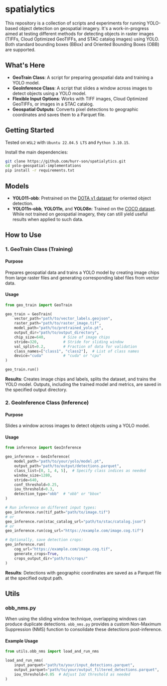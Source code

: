 # spatialytics

This repository is a collection of scripts and experiments for running YOLO-based object detection on geospatial imagery. It's a work-in-progress aimed at testing different methods for detecting objects in raster images (TIFFs, Cloud Optimized GeoTIFFs, and STAC catalog images) using YOLO. Both standard bounding boxes (BBox) and Oriented Bounding Boxes (OBB) are supported.

## What's Here

- **GeoTrain Class**: A script for preparing geospatial data and training a YOLO model.
- **GeoInference Class**: A script that slides a window across images to detect objects using a YOLO model.
- **Flexible Input Options**: Works with TIFF images, Cloud Optimized GeoTIFFs, or images in a STAC catalog.
- **Geospatial Outputs**: Converts pixel detections to geographic coordinates and saves them to a Parquet file.

## Getting Started

Tested on `WSL2` with `Ubuntu 22.04.5 LTS` and `Python 3.10.15`.

Install the main dependencies:

```bash
git clone https://github.com/hurr-son/spatialytics.git
cd yolo-geospatial-implementations
pip install -r requirements.txt
```

## Models

- **YOLO11-obb**: Pretrained on the [DOTA v1 dataset](https://captain-whu.github.io/DOTA/index.html) for oriented object detection.
- **YOLO11n-obb**, **YOLO11n**, and **YOLO8n**: Trained on the [COCO dataset](https://cocodataset.org/#home). While not trained on geospatial imagery, they can still yield useful results when applied to such data.

## How to Use

### 1. GeoTrain Class (Training)

#### Purpose

Prepares geospatial data and trains a YOLO model by creating image chips from large raster files and generating corresponding label files from vector data.

#### Usage

```python
from geo_train import GeoTrain

geo_train = GeoTrain(
    vector_path="path/to/vector_labels.geojson",
    raster_path="path/to/raster_image.tif",
    model_path="path/to/pretrained_yolo.pt",
    output_dir="path/to/output_directory",
    chip_size=640,        # Size of image chips
    stride=320,           # Stride for sliding window
    val_split=0.2,        # Fraction of data for validation
    class_names=["class1", "class2"],  # List of class names
    device="cuda"         # "cuda" or "cpu"
)

geo_train.run()
```

**Results**: Creates image chips and labels, splits the dataset, and trains the YOLO model. Outputs, including the trained model and metrics, are saved in the specified output directory.

### 2. GeoInference Class (Inference)

#### Purpose

Slides a window across images to detect objects using a YOLO model.

#### Usage

```python
from inference import GeoInference

geo_inference = GeoInference(
    model_path="path/to/your/yolo/model.pt",
    output_path="path/to/output/detections.parquet",
    class_list=[0, 1, 4, 5],  # Specify class indices as needed
    window_size=1280,
    stride=640,
    conf_threshold=0.25,
    iou_threshold=0.3,
    detection_type="obb"  # "obb" or "bbox"
)

# Run inference on different input types:
geo_inference.run(tif_path="path/to/image.tif")
# or
geo_inference.run(stac_catalog_url="path/to/stac/catalog.json")
# or
geo_inference.run(cog_url="https://example.com/image.cog.tif")

# Optionally, save detection crops:
geo_inference.run(
    cog_url="https://example.com/image.cog.tif",
    generate_crops=True,
    crops_output_dir="path/to/crops/"
)
```

**Results**: Detections with geographic coordinates are saved as a Parquet file at the specified output path.

## Utils

### obb_nms.py

When using the sliding window technique, overlapping windows can produce duplicate detections. `obb_nms.py` provides a custom Non-Maximum Suppression (NMS) function to consolidate these detections post-inference.

#### Example Usage

```python
from utils.obb_nms import load_and_run_nms

load_and_run_nms(
    input_parquet="path/to/your/input_detections.parquet",
    output_parquet="path/to/your/output_filtered_detections.parquet",
    iou_threshold=0.05  # Adjust IoU threshold as needed
)
```
